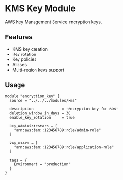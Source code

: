 # KMS Key Module

AWS Key Management Service encryption keys.

## Features
- KMS key creation
- Key rotation
- Key policies
- Aliases
- Multi-region keys support

## Usage

```hcl
module "encryption_key" {
  source = "../../../modules/kms"

  description             = "Encryption key for RDS"
  deletion_window_in_days = 30
  enable_key_rotation     = true
  
  key_administrators = [
    "arn:aws:iam::123456789:role/admin-role"
  ]
  
  key_users = [
    "arn:aws:iam::123456789:role/application-role"
  ]
  
  tags = {
    Environment = "production"
  }
}
```
